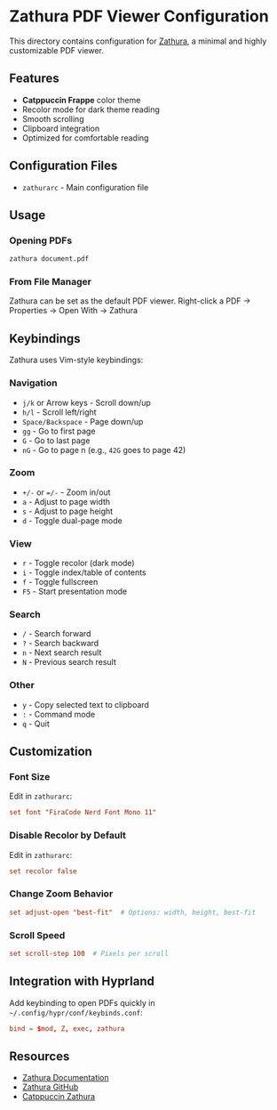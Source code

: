 # Zathura PDF Viewer Configuration

This directory contains configuration for [Zathura](https://pwmt.org/projects/zathura/), a minimal and highly customizable PDF viewer.

## Features

- **Catppuccin Frappe** color theme
- Recolor mode for dark theme reading
- Smooth scrolling
- Clipboard integration
- Optimized for comfortable reading

## Configuration Files

- `zathurarc` - Main configuration file

## Usage

### Opening PDFs
```bash
zathura document.pdf
```

### From File Manager
Zathura can be set as the default PDF viewer. Right-click a PDF → Properties → Open With → Zathura

## Keybindings

Zathura uses Vim-style keybindings:

### Navigation
- `j/k` or Arrow keys - Scroll down/up
- `h/l` - Scroll left/right
- `Space/Backspace` - Page down/up
- `gg` - Go to first page
- `G` - Go to last page
- `nG` - Go to page n (e.g., `42G` goes to page 42)

### Zoom
- `+/-` or `=/-` - Zoom in/out
- `a` - Adjust to page width
- `s` - Adjust to page height
- `d` - Toggle dual-page mode

### View
- `r` - Toggle recolor (dark mode)
- `i` - Toggle index/table of contents
- `f` - Toggle fullscreen
- `F5` - Start presentation mode

### Search
- `/` - Search forward
- `?` - Search backward
- `n` - Next search result
- `N` - Previous search result

### Other
- `y` - Copy selected text to clipboard
- `:` - Command mode
- `q` - Quit

## Customization

### Font Size
Edit in `zathurarc`:
```conf
set font "FiraCode Nerd Font Mono 11"
```

### Disable Recolor by Default
Edit in `zathurarc`:
```conf
set recolor false
```

### Change Zoom Behavior
```conf
set adjust-open "best-fit"  # Options: width, height, best-fit
```

### Scroll Speed
```conf
set scroll-step 100  # Pixels per scroll
```

## Integration with Hyprland

Add keybinding to open PDFs quickly in `~/.config/hypr/conf/keybinds.conf`:
```conf
bind = $mod, Z, exec, zathura
```

## Resources

- [Zathura Documentation](https://pwmt.org/projects/zathura/documentation/)
- [Zathura GitHub](https://github.com/pwmt/zathura)
- [Catppuccin Zathura](https://github.com/catppuccin/zathura)
